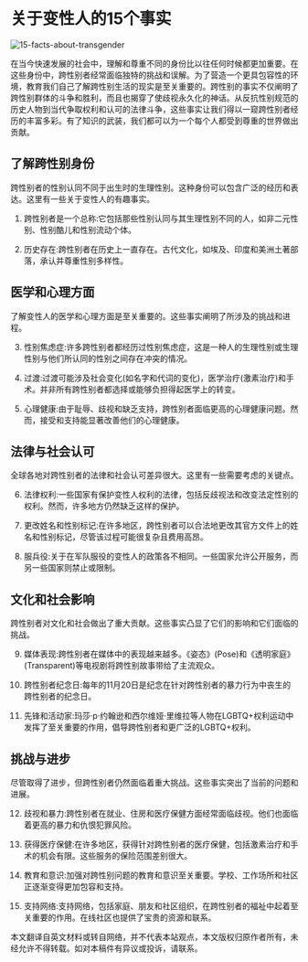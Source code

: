 # 关于变性人的15个事实

![15-facts-about-transgender](http://www.tigfd.com/file/upload/202407/04/100834381.jpg)

在当今快速发展的社会中，理解和尊重不同的身份比以往任何时候都更加重要。在这些身份中，跨性别者经常面临独特的挑战和误解。为了营造一个更具包容性的环境，教育我们自己了解跨性别生活的现实是至关重要的。跨性别的事实不仅阐明了跨性别群体的斗争和胜利，而且也揭穿了使歧视永久化的神话。从反抗性别规范的历史人物到当代争取权利和认可的法律斗争，这些事实让我们得以一窥跨性别者经历的丰富多彩。有了知识的武装，我们都可以为一个每个人都受到尊重的世界做出贡献。

## 了解跨性别身份

跨性别者的性别认同不同于出生时的生理性别。这种身份可以包含广泛的经历和表达。这里有一些关于变性人的有趣事实。

1.  跨性别者是一个总称:它包括那些性别认同与其生理性别不同的人，如非二元性别、性别酷儿和性别流动个体。
    
2.  历史存在:跨性别者在历史上一直存在。古代文化，如埃及、印度和美洲土著部落，承认并尊重性别多样性。
    

## 医学和心理方面

了解变性人的医学和心理方面是至关重要的。这些事实阐明了所涉及的挑战和进程。

3.  性别焦虑症:许多跨性别者都经历过性别焦虑症，这是一种人的生理性别或生理性别与他们所认同的性别之间存在冲突的情况。
    
4.  过渡:过渡可能涉及社会变化(如名字和代词的变化)，医学治疗(激素治疗)和手术。并非所有跨性别者都选择或能够负担得起医学上的转变。
    
5.  心理健康:由于耻辱、歧视和缺乏支持，跨性别者面临更高的心理健康问题。然而，接受和支持能显著改善他们的心理健康。
    

## 法律与社会认可

全球各地对跨性别者的法律和社会认可差异很大。这里有一些需要考虑的关键点。

6.  法律权利:一些国家有保护变性人权利的法律，包括反歧视法和改变法定性别的权利。然而，许多地方仍然缺乏这样的保护。
    
7.  更改姓名和性别标记:在许多地区，跨性别者可以合法地更改其官方文件上的姓名和性别标记，尽管该过程可能很复杂且费用高昂。
    
8.  服兵役:关于在军队服役的变性人的政策各不相同。一些国家允许公开服务，而另一些国家则禁止或限制。
    

## 文化和社会影响

跨性别者对文化和社会做出了重大贡献。这些事实凸显了它们的影响和它们面临的挑战。

9.  媒体表现:跨性别者在媒体中的表现越来越多。《姿态》(Pose)和《透明家庭》(Transparent)等电视剧将跨性别故事带给了主流观众。
    
10.  跨性别者纪念日:每年的11月20日是纪念在针对跨性别者的暴力行为中丧生的跨性别者的纪念日。
    
11.  先锋和活动家:玛莎·p·约翰逊和西尔维娅·里维拉等人物在LGBTQ+权利运动中发挥了至关重要的作用，倡导跨性别者和更广泛的LGBTQ+权利。
    

## 挑战与进步

尽管取得了进步，但跨性别者仍然面临着重大挑战。这些事实突出了当前的问题和进展。

12.  歧视和暴力:跨性别者在就业、住房和医疗保健方面经常面临歧视。他们也面临着更高的暴力和仇恨犯罪风险。
    
13.  获得医疗保健:在许多地区，获得针对跨性别者的医疗保健，包括激素治疗和手术的机会有限。这些服务的保险范围差别很大。
    
14.  教育和意识:加强对跨性别问题的教育和意识至关重要。学校、工作场所和社区正逐渐变得更加包容和支持。
    
15.  支持网络:支持网络，包括家庭、朋友和社区组织，在跨性别者的福祉中起着至关重要的作用。在线社区也提供了宝贵的资源和联系。
    

本文翻译自英文材料或转自网络，并不代表本站观点，本文版权归原作者所有，未经允许不得转载。如对本稿件有异议或投诉，请联系。
<!-- tcd_original_link http://m.tigfd.com/news/show-363028.html -->
